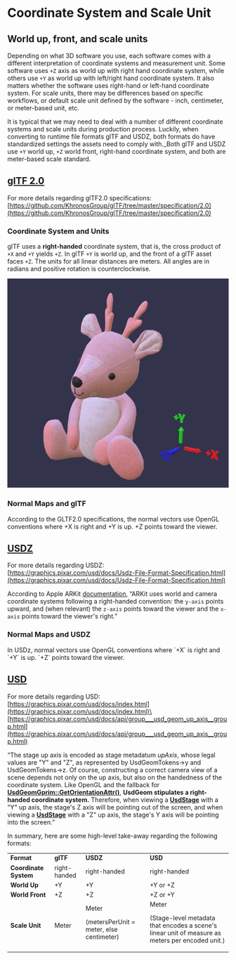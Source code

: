 <h1>
Coordinate System and Scale Unit
</h1>

<h2>World up, front, and scale units</h2>

Depending on what 3D software you use, each software comes with a different interpretation of coordinate systems and measurement unit. Some software uses `+Z` axis as world up with right hand coordinate system, while others use `+Y` as world up with left/right hand coordinate system. It also matters whether the software uses right-hand or left-hand coordinate system. For scale units, there may be differences based on specific workflows, or default scale unit defined by the software - inch, centimeter, or meter-based unit, etc.

It is typical that we may need to deal with a number of different coordinate systems and scale units during production process. Luckily, when converting to runtime file formats glTF and USDZ, both formats do have standardized settings the assets need to comply with._Both glTF and USDZ use `+Y` world up, `+Z` world front, right-hand coordinate system, and both are meter-based scale standard.

<a href="https://github.com/KhronosGroup/glTF/tree/master/specification/2.0#coordinate-system-and-units">
    <h2>
        <ins>glTF 2.0</ins>
    </h2>
</a>

For more details regarding glTF2.0 specifications:
 [https://github.com/KhronosGroup/glTF/tree/master/specification/2.0](https://github.com/KhronosGroup/glTF/tree/master/specification/2.0)

<h3>Coordinate System and Units</h3>

glTF uses a **right-handed** coordinate system, that is, the cross product of `+X` and `+Y` yields `+Z`. In glTF `+Y` is world up, and the front of a glTF asset faces `+Z`. The units for all linear distances are meters. All angles are in radians and positive rotation is counterclockwise.
<p align="center">
  <img width="600" src="figures/gltf-coordinate-001.png" alt="Image by Target">
</p>

<h3>Normal Maps and glTF</h3>


According to the GLTF2.0 specifications, the normal vectors use OpenGL conventions where +X is right and +Y is up. +Z points toward the viewer.

<a href="https://developer.apple.com/documentation/arkit/understanding_world_tracking">
    <h2>
        <ins>USDZ</ins>
    </h2>
</a>

For more details regarding USDZ: [https://graphics.pixar.com/usd/docs/Usdz-File-Format-Specification.html](https://graphics.pixar.com/usd/docs/Usdz-File-Format-Specification.html)

According to Apple ARKit [documentation](https://developer.apple.com/documentation/arkit/understanding_world_tracking), “ARKit uses world and camera coordinate systems following a right-handed convention: the `y-axis` points upward, and (when relevant) the `z-axis` points toward the viewer and the `x-axis` points toward the viewer's right.”

<h3>Normal Maps and USDZ</h3>
In USDz, normal vectors use OpenGL conventions where `+X` is right and `+Y` is up. `+Z` points toward the viewer.

<a href="https://graphics.pixar.com/usd/docs/api/group___usd_geom_up_axis__group.html">
    <h2>
        <ins>USD</ins>
    </h2>
</a>

For more details regarding USD:\
[https://graphics.pixar.com/usd/docs/index.html](https://graphics.pixar.com/usd/docs/index.html)\
[https://graphics.pixar.com/usd/docs/api/group___usd_geom_up_axis__group.html](https://graphics.pixar.com/usd/docs/api/group___usd_geom_up_axis__group.html)

“The stage up axis is encoded as stage metadatum _upAxis_, whose legal values are "Y" and "Z", as represented by UsdGeomTokens->y and UsdGeomTokens->z. Of course, constructing a correct camera view of a scene depends not only on the up axis, but also on the handedness of the coordinate system. Like OpenGL and the fallback for **[<ins>UsdGeomGprim::GetOrientationAttr()</ins>](https://graphics.pixar.com/usd/docs/api/class_usd_geom_gprim.html#ad1f744a16695ab5219dd15c7237eae4f)**, **UsdGeom stipulates a right-handed coordinate system.** Therefore, when viewing a **[<ins>UsdStage</ins>](https://graphics.pixar.com/usd/docs/api/class_usd_stage.html)** with a "Y" up axis, the stage's Z axis will be pointing out of the screen, and when viewing a **[<ins>UsdStage</ins>](https://graphics.pixar.com/usd/docs/api/class_usd_stage.html)** with a "Z" up axis, the stage's Y axis will be pointing into the screen.”

In summary, here are some high-level take-away regarding the following formats:


<table>
  <tr>
   <td><strong>Format</strong>
   </td>
   <td><strong>glTF</strong>
   </td>
   <td><strong>USDZ</strong>
   </td>
   <td><strong>USD</strong>
   </td>
  </tr>
  <tr>
   <td><strong>Coordinate System</strong>
   </td>
   <td> right-handed
   </td>
   <td> right-handed
   </td>
   <td> right-handed
   </td>
  </tr>
  <tr>
   <td><strong>World Up</strong>
   </td>
   <td>+Y
   </td>
   <td>+Y
   </td>
   <td>+Y or +Z
   </td>
  </tr>
  <tr>
   <td><strong>World Front</strong>
   </td>
   <td>+Z
   </td>
   <td>+Z
   </td>
   <td>+Z or +Y
   </td>
  </tr>
  <tr>
   <td><strong>Scale Unit</strong>
   </td>
   <td>Meter
   </td>
   <td>Meter
<p>
(metersPerUnit = meter, else centimeter)
   </td>
   <td>Meter
<p>
(Stage-level metadata that encodes a scene's linear unit of measure as meters per encoded unit.)
   </td>
  </tr>
</table>

